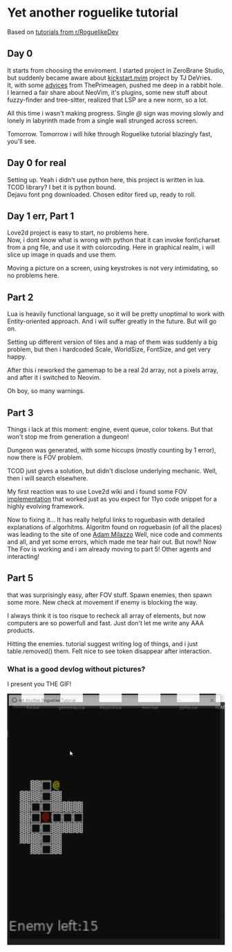 # Yet another roguelike tutorial

Based on [tutorials from r/RoguelikeDev](https://www.reddit.com/r/roguelikedev/comments/1dt8bqm/roguelikedev_does_the_complete_roguelike_tutorial/)

## Day 0
It starts from choosing the enviroment. 
I started project in ZeroBrane Studio, but suddenly became aware about [kickstart.nvim](https://youtube.com/watch?v=m8C0Cq9Uv9o) project by TJ DeVries.  
It, with some [advices](https://youtube.com/watch?v=w7i4amO_zaE) from ThePrimeagen, pushed me deep in a rabbit hole.  
I learned a fair share about NeoVim, it's plugins, some new stuff about fuzzy-finder and tree-sitter, realized that LSP are a new norm, so a lot.

All this time i wasn't making progress. 
Single _@_ sign was moving slowly and lonely in labyrinth made from a single wall strunged across screen. 

Tomorrow. Tomorrow i will hike through Roguelike tutorial blazingly fast, you'll see.

## Day 0 for real
Setting up. Yeah i didn't use python here, this project is written in lua.   
TCOD library? I bet it is python bound.  
Dejavu font png downloaded.
Chosen editor fired up, ready to roll.

## Day 1 err, Part 1
Love2d project is easy to start, no problems here.  
Now, i dont know what is wrong with python that it can invoke font\charset from a png file, and use it with colorcoding. Here in graphical realm, i will slice up image in quads and use them.

Moving a picture on a screen, using keystrokes is not very intimidating, so no problems here.

## Part 2
Lua is heavily functional language, so it will be pretty unoptimal to work with Entity-oriented approach. And i will suffer greatly in the future. But will go on.

Setting up different version of tiles and a map of them was suddenly a big problem, but then i hardcoded Scale, WorldSize, FontSize, and get very happy.

After this i reworked the gamemap to be a real 2d array, not a pixels array, and after it i switched to Neovim.

Oh boy, so many warnings. 

## Part 3
Things i lack at this moment: engine, event queue, color tokens. But that won't stop me from generation a dungeon!

Dungeon was generated, with some hiccups (mostly counting by 1 error), now there is FOV problem. 

TCOD just gives a solution, but didn't disclose underlying mechanic. Well, then i will search elsewhere.

My first reaction was to use Love2d wiki and i found some FOV [implementation](https://github.com/markandgo/Lua-FOV) that worked just as you expect for 11yo code snippet for a highly evolving framework.

Now to fixing it... It has really helpful links to roguebasin with detailed explanations of algorhitms.
Algoritm found on roguebasin (of all the places) was leading to the site of one [Adam Milazzo](http://www.adammil.net/blog/v125_roguelike_vision_algorithms.html)
Well, nice code and comments and all, and yet some errors, which made me tear hair out. But now!!
Now The Fov is working and i am already moving to part 5! Other agents and interacting!


## Part 5  
that was surprisingly easy, after FOV stuff. Spawn enemies, then spawn some more. New check at movement if enemy is blocking the way. 

I always think it is too risque to recheck all array of elements, but now computers are so powerfull and fast. Just don't let me write any AAA products.

Hitting the enemies. tutorial suggest writing log of things, and i just table.removed() them. Felt nice to see token disappear after interaction. 


### What is a good devlog without pictures?
I present you THE GIF!

![](LUA_YART.gif)
